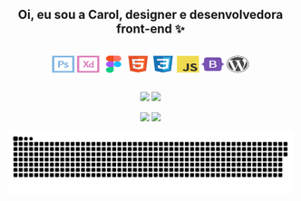 <h2 align="center">Oi, eu sou a Carol, designer e desenvolvedora front-end ✨</h2>

<div align="center"><br>
  <img align="center" title="Adobe Photoshop" alt="Adobe Photoshop" height="30" width="40" src="https://raw.githubusercontent.com/devicons/devicon/master/icons/photoshop/photoshop-line.svg">
  <img align="center" title="Adobe XD" alt="Adobe XD" height="30" width="40" src="https://raw.githubusercontent.com/devicons/devicon/master/icons/xd/xd-line.svg">
  <img align="center" title="Figma" alt="Figma" height="30" width="40" src="https://raw.githubusercontent.com/devicons/devicon/master/icons/figma/figma-original.svg">
  <img align="center" title="HTML" alt="HTML" height="30" width="40" src="https://raw.githubusercontent.com/devicons/devicon/master/icons/html5/html5-original.svg">
  <img align="center" title="CSS" alt="CSS" height="30" width="40" src="https://raw.githubusercontent.com/devicons/devicon/master/icons/css3/css3-original.svg">
  <img align="center" title="Javascript" alt="Javascript" height="30" width="40" src="https://raw.githubusercontent.com/devicons/devicon/master/icons/javascript/javascript-original.svg">
  <img align="center" title="Bootstrap" alt="Bootstrap" height="30" width="40" src="https://raw.githubusercontent.com/devicons/devicon/master/icons/bootstrap/bootstrap-plain.svg">
  <img align="center" title="Wordpress" alt="Wordpress" height="30" width="40" src="https://raw.githubusercontent.com/devicons/devicon/master/icons/wordpress/wordpress-plain.svg">
</div>

<div align="center"><br><br>
  <img height="180em" src="https://github-readme-stats.vercel.app/api?username=carolinavsqs&show_icons=true&theme=default&include_all_commits=true&count_private=true"/>
  <img height="180em" src="https://github-readme-stats.vercel.app/api/top-langs/?username=carolinavsqs&langs_count=7&theme=default"/>
</div>
    
<!-- display as table
<div style="display: inline_block" align="center"><br><br>
  <table>
    <row>
      <td>
        <img height="180em" src="https://github-readme-stats.vercel.app/api?username=carolinavsqs&show_icons=false&theme=default&include_all_commits=true&count_private=true"/>
      </td>
      <td>
        <img height="180em" src="https://github-readme-stats.vercel.app/api/top-langs/?username=carolinavsqs&layout=compact&langs_count=7&theme=default"/>
      </td>
    <row>
  </table>
</div>-->

<div align="center"><br>
  <a href="https://www.linkedin.com/in/carolinavsqs/" target="_blank"><img src="https://img.shields.io/badge/-LinkedIn-%230077B5?style=for-the-badge&logo=linkedin&logoColor=white" target="_blank"></a>
  <a href = "mailto:vsqscarolina@gmail.com"><img src="https://img.shields.io/badge/Gmail-D14836?style=for-the-badge&logo=gmail&logoColor=white" target="_blank"></a>
 
  ![Snake animation](https://github.com/carolinavsqs/carolinavsqs/blob/output/github-contribution-grid-snake.svg)
 
</div>
